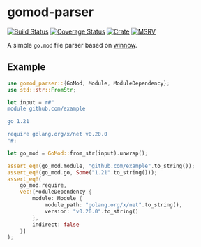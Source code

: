 # gomod-parser

[![Build Status](https://github.com/baz-scm/gomod-parser/workflows/PR/badge.svg)](https://github.com/baz-scm/gomod-parser/actions/workflows/pr.yml)
[![Coverage Status](https://coveralls.io/repos/github/baz-scm/gomod-parser/badge.svg?branch=main)](https://coveralls.io/github/baz-scm/gomod-parser?branch=main)
[![Crate](https://img.shields.io/crates/v/gomod-parser.svg)](https://crates.io/crates/gomod-parser)
[![MSRV](https://img.shields.io/crates/msrv/gomod-parser.svg)](https://blog.rust-lang.org/2022/11/03/Rust-1.65.0/)

A simple `go.mod` file parser based on [winnow](https://crates.io/crates/winnow).

## Example

```rust
use gomod_parser::{GoMod, Module, ModuleDependency};
use std::str::FromStr;

let input = r#"
module github.com/example

go 1.21

require golang.org/x/net v0.20.0
"#;

let go_mod = GoMod::from_str(input).unwrap();

assert_eq!(go_mod.module, "github.com/example".to_string());
assert_eq!(go_mod.go, Some("1.21".to_string()));
assert_eq!(
    go_mod.require,
    vec![ModuleDependency {
        module: Module {
            module_path: "golang.org/x/net".to_string(),
            version: "v0.20.0".to_string()
        },
        indirect: false
    }]
);
```
